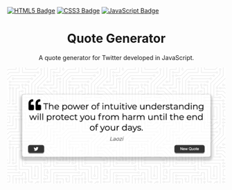 [![HTML5 Badge](https://img.shields.io/badge/-html5-important?style=for-the-badge&color=E34F26&logo=html5&logoColor=white)]()
[![CSS3 Badge](https://img.shields.io/badge/-css3-important?style=for-the-badge&color=1572B6&logo=css3&logoColor=white)]()
[![JavaScript Badge](https://img.shields.io/badge/-javascript-important?style=for-the-badge&color=F7DF1E&logo=javascript&logoColor=black)]()

<h1 align="center">Quote Generator</h1>

<p align="center">A quote generator for Twitter developed in JavaScript.</p>

<img src="img/screenshot.png" alt="Screenshot">

